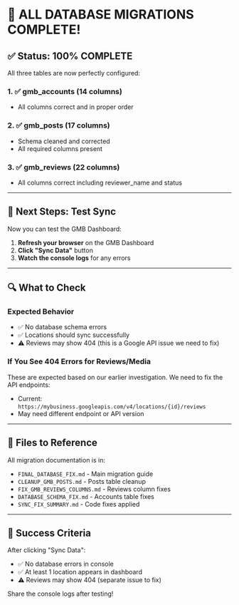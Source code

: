 # 🎉 ALL DATABASE MIGRATIONS COMPLETE! 

## ✅ Status: 100% COMPLETE

All three tables are now perfectly configured:

### 1. ✅ gmb_accounts (14 columns)
- All columns correct and in proper order

### 2. ✅ gmb_posts (17 columns)
- Schema cleaned and corrected
- All required columns present

### 3. ✅ gmb_reviews (22 columns)
- All columns correct including reviewer_name and status

---

## 🧪 Next Steps: Test Sync

Now you can test the GMB Dashboard:

1. **Refresh your browser** on the GMB Dashboard
2. **Click "Sync Data"** button
3. **Watch the console logs** for any errors

---

## 🔍 What to Check

### Expected Behavior
- ✅ No database schema errors
- ✅ Locations should sync successfully
- ⚠️ Reviews may show 404 (this is a Google API issue we need to fix)

### If You See 404 Errors for Reviews/Media
These are expected based on our earlier investigation. We need to fix the API endpoints:
- Current: `https://mybusiness.googleapis.com/v4/locations/{id}/reviews`
- May need different endpoint or API version

---

## 📝 Files to Reference

All migration documentation is in:
- `FINAL_DATABASE_FIX.md` - Main migration guide
- `CLEANUP_GMB_POSTS.md` - Posts table cleanup
- `FIX_GMB_REVIEWS_COLUMNS.md` - Reviews column fixes
- `DATABASE_SCHEMA_FIX.md` - Accounts table fixes
- `SYNC_FIX_SUMMARY.md` - Code fixes applied

---

## 🎯 Success Criteria

After clicking "Sync Data":
- ✅ No database errors in console
- ✅ At least 1 location appears in dashboard
- ⚠️ Reviews may show 404 (separate issue to fix)

Share the console logs after testing!

